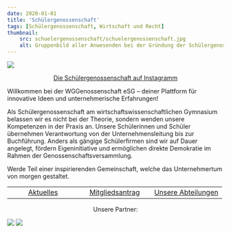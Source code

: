 ```yaml
---
date: 2020-01-01
title: 'Schülergenossenschaft'
tags: [Schülergenossenschaft, Wirtschaft und Recht]
thumbnail: 
    src: schuelergenossenschaft/schuelergenossenschaft.jpg
    alt: Gruppenbild aller Anwesenden bei der Gründung der Schülergenossenschaft.
---
```


<img src = "/images/schuelergenossenschaft/logo.jpg"></img>
<p style = "text-align: center">
<a href ="https://www.instagram.com/wgg_enossenschaft/" target = "_blank">Die Schülergenossenschaft auf Instagramm</a>
</p>

Willkommen bei der WGGenossenschaft eSG – deiner Plattform für innovative Ideen und unternehmerische Erfahrungen!

Als Schülergenossenschaft am wirtschaftswissenschaftlichen Gymnasium belassen wir es nicht bei der Theorie, sondern wenden unsere Kompetenzen in der Praxis an. Unsere Schülerinnen und Schüler übernehmen Verantwortung von der Unternehmensleitung bis zur Buchführung. Anders als gängige Schülerfirmen sind wir auf Dauer angelegt, fördern Eigeninitiative und ermöglichen direkte Demokratie im Rahmen der Genossenschaftsversammlung.

Werde Teil einer inspirierenden Gemeinschaft, welche das Unternehmertum von morgen gestaltet.


<table style="width:100%; text-align:center">
<tr>
<td style = "width:33%"><a href ="/tag/Schülergenossenschaft">Aktuelles</a></td>
<td style = "width:33%"><a href ="documents/antrag.pdf" target = "_blank">Mitgliedsantrag</a></td>
<td style = "width:33%"><a href ="abteilungen">Unsere Abteilungen</a></td>
</tr>
</table>

<p style = "text-align: center">
Unsere Partner:

<img src = "/images/schuelergenossenschaft/jurenergie.jpg"></img>
<img src = "/images/schuelergenossenschaft/raiffeisen.jpg"></img>
</p>
